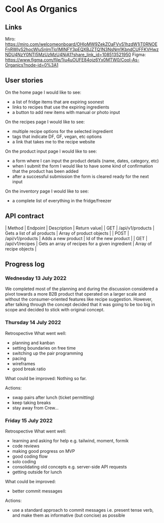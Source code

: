 # Cool As Organics

## Links
Miro: https://miro.com/welcomeonboard/OHloMW9ZekZOaFVvS1hzdW1iT0RNOEFnRWlyS2hocWluSnlmTlo1MlNFY3pEQXBJZTQ1N3NsNm1KbndCUFFKVHwzNDU4NzY0NTI5MzUzMzU4NjA1?share_link_id=108513521950
Figma: https://www.figma.com/file/1iu4uOUFE84ojz6Yx0MTW0/Cool-As-Organics?node-id=0%3A1

## User stories
On the home page I would like to see:
* a list of fridge items that are expiring soonest
* links to recipes that use the expiring ingredients
* a button to add new items with manual or photo input

On the recipes page I would like to see:
* multiple recipe options for the selected ingredient
* tags that indicate DF, GF, vegan, etc options
* a link that takes me to the recipe website

On the product input page I would like to see:
* a form where I can input the product details (name, dates, category, etc)
* when I submit the form I would like to have some kind of confirmation that the product has been added
* after a successful submission the form is cleared ready for the next input

On the inventory page I would like to see:
* a complete list of everything in the fridge/freezer

## API contract

| Method | Endpoint | Description | Return value|
| GET | /api/v1/products | Gets a list of all products | Array of product objects |
| POST | /api/v1/products | Adds a new product | Id of the new product |
| GET | /api/v1/recipes | Gets an array of recipes for a given ingredient | Array of recipe objects |

## Progress log

### Wednesday 13 July 2022
We completed most of the planning and during the discussion considered a pivot towards a more B2B product that operated on a larger scale and without the consumer-oriented features like recipe suggestion. However, after talking through the concept decided that it was going to be too big in scope and decided to stick with original concept.
### Thursday 14 July 2022
Retrospective
What went well:
* planning and kanban
* setting boundaries on free time
* switching up the pair programming
* pacing
* wireframes
* good break ratio

What could be improved:
Nothing so far.

Actions:
* swap pairs after lunch (ticket permitting)
* keep taking breaks
* stay away from Crew...

### Friday 15 July 2022
Retrospective
What went well:
* learning and asking for help e.g. tailwind, moment, formik
* code reviews
* making good progress on MVP
* good coding flow
* solo coding
* consolidating old concepts e.g. server-side API requests
* getting outside for lunch

What could be improved:
* better commit messages

Actions:
* use a standard approach to commit messages i.e. present tense verb, and make them as informative (but concise) as possible
